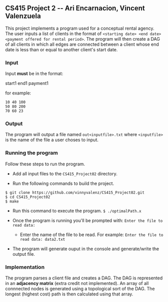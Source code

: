 
## CS415 Project 2 -- Ari Encarnacion, Vincent Valenzuela

This project implements a program used for a conceptual rental agency. The user inputs a list of clients in the format of `<starting date> <end date> <payment offered for rental period>`. The program will then create a DAG of all clients in which all edges are connected between a client whose end date is less than or equal to another client's start date.

### Input

Input **must** be in the format:

start1 end1 payment1

for example:

```
10 40 100
50 80 200
70 60 23
```

### Output

The program will output a file named `out<inputfile>.txt` where `<inputfile>`  is the name of the file a user choses to input.


### Running the program

Follow these steps to run the program.

- Add all input files to the `CS415_Project02` directory.

- Run the following commands to build the project.
```
$ git clone https://github.com/vinnyvalenz/CS415_Project02.git
$ cd CS415_Project02
$ make
```

- Run this command to execute the program.
`$ ./optimalPath.x`

- Once the program is running you'll be prompted with:
`Enter the file to read data:`

	- Enter the name of the file to be read. For example: 
	`Enter the file to read data: data2.txt`

- The program will generate ouput in the console and generate/write the output file.

### Implementation

The program parses a client file and creates a DAG. The DAG is represented in an **adjacency matrix** (extra credit not implemented). An array of all connnected nodes is generated using a topological sort of the DAG. The longest (highest cost) path is then calculated using that array.

